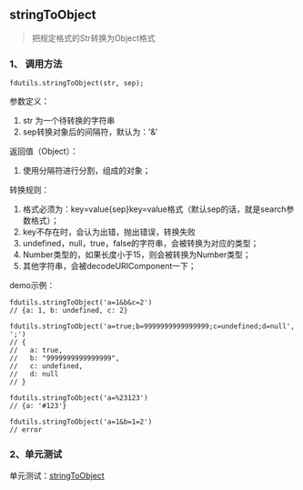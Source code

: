 ## stringToObject

> 把规定格式的Str转换为Object格式

### 1、 调用方法

```
fdutils.stringToObject(str, sep);
```

参数定义：
1. str 为一个待转换的字符串
2. sep转换对象后的间隔符，默认为：'&'

返回值（Object）：
1. 使用分隔符进行分割，组成的对象；

转换规则：
1. 格式必须为：key=value{sep}key=value格式（默认sep的话，就是search参数格式）；
2. key不存在时，会认为出错，抛出错误，转换失败
3. undefined，null，true，false的字符串，会被转换为对应的类型；
4. Number类型的，如果长度小于15，则会被转换为Number类型；
5. 其他字符串，会被decodeURIComponent一下；

demo示例：

```
fdutils.stringToObject('a=1&b&c=2')
// {a: 1, b: undefined, c: 2}

fdutils.stringToObject('a=true;b=9999999999999999;c=undefined;d=null', ';')
// {
//   a: true,
//   b: "9999999999999999",
//   c: undefined,
//   d: null
// }

fdutils.stringToObject('a=%23123') 
// {a: '#123'}

fdutils.stringToObject('a=1&b=1=2')
// error

```

### 2、单元测试

单元测试：[stringToObject](http://www.zhangyunling.com/study/fdutils/#stringToObject)